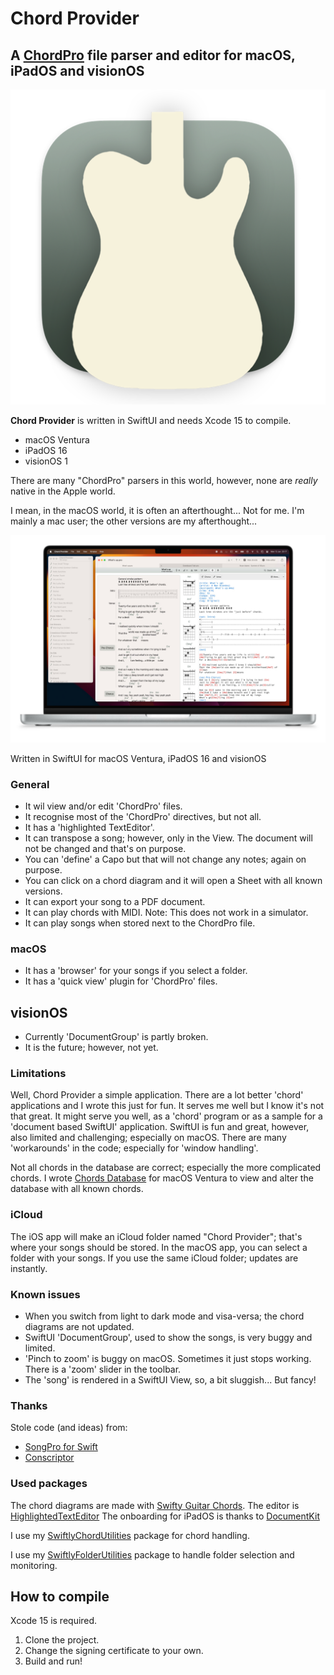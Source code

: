 # Chord Provider

## A [ChordPro](https://www.chordpro.org) file parser and editor for macOS, iPadOS and visionOS

![Icon](https://github.com/Desbeers/Chord-Provider/raw/main/Images/icon.png)

**Chord Provider** is written in SwiftUI and needs Xcode 15 to compile.

- macOS Ventura
- iPadOS 16
- visionOS 1

There are many "ChordPro" parsers in this world, however, none are *really* native in the Apple world.

I mean, in the macOS world, it is often an afterthought... Not for me. I'm mainly a mac user; the other versions are my afterthought...

![Chord Provider](https://github.com/Desbeers/Chord-Provider/raw/main/Images/screenshot-macOS.jpg)

Written in SwiftUI for macOS Ventura, iPadOS 16 and visionOS

### General

- It wil view and/or edit 'ChordPro' files.
- It recognise most of the 'ChordPro' directives, but not all.
- It has a 'highlighted TextEditor'.
- It can transpose a song; however, only in the View. The document will not be changed and that's on purpose.
- You can 'define' a Capo but that will not change any notes; again on purpose.
- You can click on a chord diagram and it will open a Sheet with all known versions.
- It can export your song to a PDF document.
- It can play chords with MIDI. Note: This does not work in a simulator.
- It can play songs when stored next to the ChordPro file.


### macOS

- It has a 'browser' for your songs if you select a folder.
- It has a 'quick view' plugin for 'ChordPro' files.

## visionOS

- Currently 'DocumentGroup' is partly broken.
- It is the future; however, not yet.
  
### Limitations

Well, Chord Provider a simple application. There are a lot better 'chord' applications and I wrote this just for fun. It serves me well but I know it's not that great. It might serve you well, as a 'chord' program or as a sample for a 'document based SwiftUI' application. SwiftUI is fun and great, however, also limited and challenging; especially on macOS. There are many 'workarounds' in the code; especially for 'window handling'.

Not all chords in the database are correct; especially the more complicated chords. I wrote [Chords Database](https://github.com/Desbeers/Chords-Database) for macOS Ventura to view and alter the database with all known chords.

### iCloud

The iOS app will make an iCloud folder named "Chord Provider"; that's where your songs should be stored. In the macOS app, you can select a folder with your songs. If you use the same iCloud folder; updates are instantly.

### Known issues

- When you switch from light to dark mode and visa-versa; the chord diagrams are not updated.
- SwiftUI 'DocumentGroup', used to show the songs, is very buggy and limited.
- 'Pinch to zoom' is buggy on macOS. Sometimes it just stops working. There is a 'zoom' slider in the toolbar.
- The 'song' is rendered in a SwiftUI View, so, a bit sluggish... But fancy!

### Thanks

Stole code (and ideas) from:

- [SongPro for Swift](https://github.com/SongProOrg/songpro-swift)
- [Conscriptor](https://github.com/dbarsamian/conscriptor)

### Used packages

The chord diagrams are made with [Swifty Guitar Chords](https://github.com/BeauNouvelle/SwiftyGuitarChords).
The editor is [HighlightedTextEditor](https://github.com/kyle-n/HighlightedTextEditor)
The onboarding for iPadOS is thanks to [DocumentKit](https://github.com/danielsaidi/DocumentKit)

I use my [SwiftlyChordUtilities](https://github.com/Desbeers/SwiftlyChordUtilities) package for chord handling.

I use my [SwiftlyFolderUtilities](https://github.com/Desbeers/SwiftlyFolderUtilities) package to handle folder selection and monitoring.

## How to compile

Xcode 15 is required.

1. Clone the project.
2. Change the signing certificate to your own.
2. Build and run!
